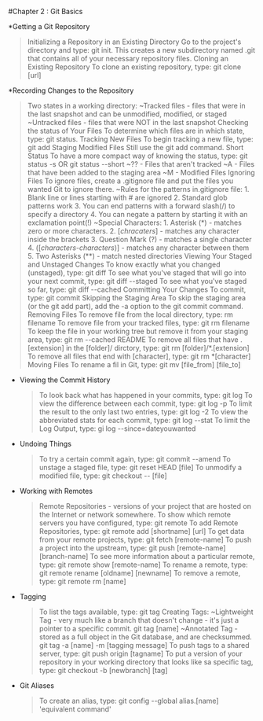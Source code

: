 #Chapter 2 : Git Basics

*Getting a Git Repository

  >Initializing a Repository in an Existing Directory
    Go to the project's directory and type: git init. This creates a new subdirectory named .git that contains all of your necessary repository files.
  >Cloning an Existing Repository
    To clone an existing repository, type: git clone [url]
    
	
*Recording Changes to the Repository

  >Two states in a working directory:
    ~Tracked files - files that were in the last snapshot and can be unmodified, modified, or staged
	  ~Untracked files - files that were NOT in the last snapshot
  >Checking the status of Your Files
    To determine which files are in which state, type: git status.
  >Tracking New Files
    To begin tracking a new file, type: git add
  >Staging Modified Files
    Still use the git add command.
  >Short Status
    To have a more compact way of knowing the status, type: git status -s OR git status --short
 	  ~?? - Files that aren't tracked
	  ~A - Files that have been added to the staging area
	  ~M - Modified Files
  >Ignoring Files
    To ignore files, create a .gitignore file and put the files you wanted Git to ignore there.
	  ~Rules for the patterns in.gitignore file:
	    1. Blank line or lines starting with # are ignored
		  2. Standard glob patterns work
		  3. You can end patterns with a forward slash(/) to specify a directory
		  4. You can negate a pattern by starting it with an exclamation point(!)
	  ~Special Characters:
	    1. Asterisk (*) - matches zero or more characters.
		  2. [_chracaters_] - matches any character inside the brackets
		  3. Question Mark (?) - matches a single character
		  4. ([_characters-characters_)] - matches any character between them
		  5. Two Asterisks (**) - match nested directories
  >Viewing Your Staged and Unstaged Changes
    To know exactly what you changed (unstaged), type: git diff
	  To see what you've staged that will go into your next commit, type: git diff --staged
	  To see what you've staged so far, type: git diff --cached
  >Committing Your Changes
    To commit, type: git commit
  >Skipping the Staging Area
    To skip the staging area (or the git add part), add the -a option to the git commit command.
  >Removing Files
    To remove file from the local directory, type: rm filename
	  To remove file from your tracked files, type: git rm filename
	  To keep the file in your working tree but remove it from your staging area, type: git rm --cached README
	  To remove all files that have .[extension] in the [folder]/ dirctory, type: git rm [folder]/\*.[extension]
	  To remove all files that end with [character], type: git rm \*[character]
  >Moving Files
    To rename a fil in Git, type: git mv [file_from] [file_to]

	
* Viewing the Commit History
  >To look back what has happened in your commits, type: git log
  >To view the difference between each commit, type: git log -p
  >To limit the result to the only last two entries, type: git log -2
  >To view the abbreviated stats for each commit, type: git log --stat
  >To limit the Log Output, type: gi log --since=dateyouwanted
  
  
* Undoing Things
  >To try a certain commit again, type: git commit --amend
  >To unstage a staged file, type: git reset HEAD [file]
  >To unmodify a modified file, type: git checkout -- [file]
  
  
* Working with Remotes
  >Remote Repositories - versions of your project that are hosted on the Internet or network somewhere.
  >To show which remote servers you have configured, type: git remote
  >To add Remote Repositories, type: git remote add [shortname] [url]
  >To get data from your remote projects, type: git fetch [remote-name]
  >To push a project into the upstream, type: git push [remote-name] [branch-name]
  >To see more information about a particular remote, type: git remote show [remote-name]
  >To rename a remote, type: git remote rename [oldname] [newname]
  >To remove a remote, type: git remote rm [name]
  
  
* Tagging
  >To list the tags available, type: git tag
  >Creating Tags:
    ~Lightweight Tag - very much like a branch that doesn't change - it's just a pointer to a specific commit.
	      git tag [name]
	  ~Annotated Tag - stored as a full object in the Git database, and are checksummed.
	      git tag -a [name] -m [tagging message]
  >To push tags to a shared server, type: git push origin [tagname]
  >To put a version of your repository in your working directory that looks like sa specific tag, type: git checkout -b   [newbranch] [tag]
  
  
* Git Aliases
  >To create an alias, type: git config --global alias.[name] 'equivalent command'
  
	
